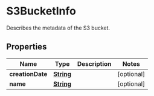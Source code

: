 

# S3BucketInfo

Describes the metadata of the S3 bucket.

## Properties

| Name | Type | Description | Notes |
|------------ | ------------- | ------------- | -------------|
|**creationDate** | [**String**](String.md) |  |  [optional] |
|**name** | [**String**](String.md) |  |  [optional] |



